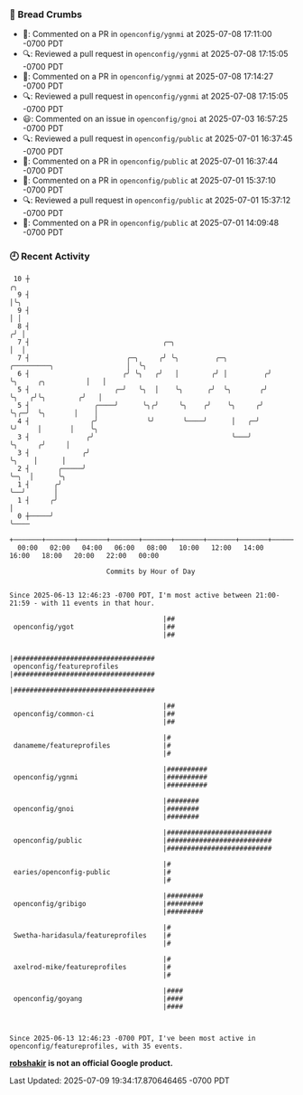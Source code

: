 ### 🍞 Bread Crumbs

 * 💬: Commented on a PR in  `openconfig/ygnmi` at 2025-07-08 17:11:00 -0700 PDT
 * 🔍: Reviewed a pull request in  `openconfig/ygnmi` at 2025-07-08 17:15:05 -0700 PDT
 * 💬: Commented on a PR in  `openconfig/ygnmi` at 2025-07-08 17:14:27 -0700 PDT
 * 🔍: Reviewed a pull request in  `openconfig/ygnmi` at 2025-07-08 17:15:05 -0700 PDT
 * 😃: Commented on an issue in `openconfig/gnoi` at 2025-07-03 16:57:25 -0700 PDT
 * 🔍: Reviewed a pull request in  `openconfig/public` at 2025-07-01 16:37:45 -0700 PDT
 * 💬: Commented on a PR in  `openconfig/public` at 2025-07-01 16:37:44 -0700 PDT
 * 💬: Commented on a PR in  `openconfig/public` at 2025-07-01 15:37:10 -0700 PDT
 * 🔍: Reviewed a pull request in  `openconfig/public` at 2025-07-01 15:37:12 -0700 PDT
 * 💬: Commented on a PR in  `openconfig/public` at 2025-07-01 14:09:48 -0700 PDT

### 🕘 Recent Activity
```
 10 ┼                                                                                         ╭╮
  9 ┤                                                                                         │╰╮
  9 ┤                                                                                         │ │
  8 ┤                                                                                        ╭╯ │
  7 ┤                                 ╭─╮                                                    │  │
  7 ┤                        ╭─╮     ╭╯ ╰╮         ╭─╮          ╭─────────╮                  │  ╰╮
  6 ┤                       ╭╯ ╰╮   ╭╯   │        ╭╯ │         ╭╯         ╰╮     ╭╮          │   │
  5 ┤                     ╭─╯   ╰╮  │    ╰╮      ╭╯  ╰╮       ╭╯           ╰╮   ╭╯╰╮        ╭╯   │
  5 ┤                ╭────╯      ╰╮╭╯     ╰╮    ╭╯    ╰╮     ╭╯             ╰╮╭─╯  ╰╮       │    │
  4 ┤               ╭╯            ╰╯       ╰────╯      │   ╭─╯               ╰╯     │       │    ╰╮
  3 ┤              ╭╯                                  ╰───╯                        ╰╮     ╭╯     │
  3 ┤             ╭╯                                                                 ╰╮    │      │
  2 ┤       ╭─────╯                                                                   ╰─╮  │      ╰╮
  1 ┤      ╭╯                                                                           ╰──╯       │
  1 ┤     ╭╯                                                                                       │
  0 ┼─────╯                                                                                        ╰────
    +───────+───────+───────+───────+───────+───────+───────+───────+───────+───────+───────+───────+────
  00:00   02:00   04:00   06:00   08:00   10:00   12:00   14:00   16:00   18:00   20:00   22:00   00:00   

						Commits by Hour of Day


Since 2025-06-13 12:46:23 -0700 PDT, I'm most active between 21:00-21:59 - with 11 events in that hour.

```



```
                                      |##
 openconfig/ygot                      |##
                                      |##

                                      |###################################
 openconfig/featureprofiles           |###################################
                                      |###################################

                                      |##
 openconfig/common-ci                 |##
                                      |##

                                      |#
 danameme/featureprofiles             |#
                                      |#

                                      |##########
 openconfig/ygnmi                     |##########
                                      |##########

                                      |########
 openconfig/gnoi                      |########
                                      |########

                                      |##########################
 openconfig/public                    |##########################
                                      |##########################

                                      |#
 earies/openconfig-public             |#
                                      |#

                                      |#########
 openconfig/gribigo                   |#########
                                      |#########

                                      |#
 Swetha-haridasula/featureprofiles    |#
                                      |#

                                      |#
 axelrod-mike/featureprofiles         |#
                                      |#

                                      |####
 openconfig/goyang                    |####
                                      |####



Since 2025-06-13 12:46:23 -0700 PDT, I've been most active in openconfig/featureprofiles, with 35 events.

```
**[robshakir](mailto:robjs@google.com) is not an official Google product.**  


Last Updated: 2025-07-09 19:34:17.870646465 -0700 PDT
